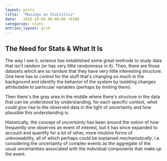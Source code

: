 ```yaml
---
layout: posts
title:  "Musings on Statistics"
date:   2018-10-09 00:00:00 +0100
categories: stats
entries_layout: grid
---
```


## The Need for Stats & What It Is

The way I see it, science has established some great methods to study data that isn't random (or has very little randomness in it). Then, there are those datasets which are so random that they have very little interesting structure. One here has to _control_ for the stuff that's changing so much in the background and identify the behavior of the system by isolating changes attributable to particular variables (perhaps by limiting them).

Then there's the gray area in the middle where there's structure in the data that can be understood by understanding, for each specific context, _what_ could give rise to the observed data in the light of uncertainty and how plausible this understanding is.

Historically, the concept of _uncertainty_ has been around the notion of how frequently one observes an event of interest, but it has since expanded to account and quantify for a lot of other, more intuitive forms of unknowability, all of which perhaps could be explained _mechanistically_, i.e. considering the uncertainty of complex events as the aggregate of the usual uncertainties associated with the individual components that make up the event.
